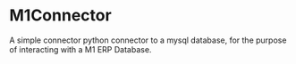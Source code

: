 # M1Connector
A simple connector python connector to a mysql database, for the purpose of interacting with a M1 ERP Database.
